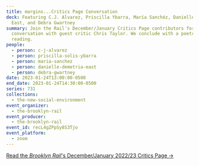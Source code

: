 ```yaml
---
title: margins...Critics Page Conversation
deck: Featuring C.J. Alvarez, Priscilla Ybarra, María Sanchéz, Danielle Demetria
  East, and Debra Gwartney
summary: Join the Rail's December/January Critics Page contributors for a
  conversation with guest critic Chris Taylor. We conclude with a poetry
  reading.
people:
  - person: c-j-alvarez
  - person: priscilla-solis-ybarra
  - person: maria-sanchez
  - person: danielle-demetria-east
  - person: debra-gwartney
date: 2023-01-24T13:00:00-0500
end_date: 2023-01-24T14:30:00-0500
series: 731
collections:
  - the-new-social-environment
event_organizer:
  - the-brooklyn-rail
event_producer:
  - the-brooklyn-rail
event_id: recL4gZPpSy8S3Tjo
event_platform:
  - zoom
---
```

[Read the *Brooklyn Rail*'s December/January 2022/23 Critics Page →](https://brooklynrail.org/2023/12/criticspage)